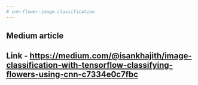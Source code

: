 ```yaml
---
# cnn-flower-image-classification
---
```

## Medium article 
Link - https://medium.com/@isankhajith/image-classification-with-tensorflow-classifying-flowers-using-cnn-c7334e0c7fbc
---
